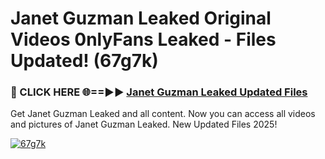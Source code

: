 # Janet Guzman Leaked Original Videos 0nlyFans Leaked - Files Updated! (67g7k)

<h3>🔴 CLICK HERE 🌐==►► <a href="https://tinyurl.com/2m67pmp6" rel="nofollow">Janet Guzman Leaked Updated Files</a></h3>

Get Janet Guzman Leaked and all content. Now you can access all videos and pictures of Janet Guzman Leaked. New Updated Files 2025!

[![67g7k](https://i.imgur.com/H4QAA4z.gif)](https://tinyurl.com/2m67pmp6)